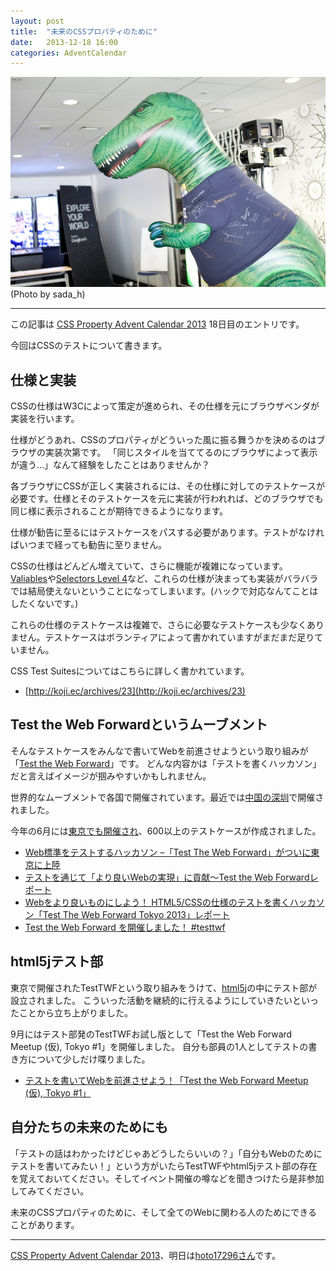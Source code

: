 ```yaml
---
layout: post
title:  "未来のCSSプロパティのために"
date:   2013-12-18 16:00
categories: AdventCalendar
---
```


![/img/photo/2013-12-18.jpg](/img/photo/2013-12-18.jpg)
(Photo by sada_h)

---

この記事は [CSS Property Advent Calendar 2013](http://www.adventar.org/calendars/57) 18日目のエントリです。

今回はCSSのテストについて書きます。



## 仕様と実装

CSSの仕様はW3Cによって策定が進められ、その仕様を元にブラウザベンダが実装を行います。


仕様がどうあれ、CSSのプロパティがどういった風に振る舞うかを決めるのはブラウザの実装次第です。
「同じスタイルを当ててるのにブラウザによって表示が違う…」なんて経験をしたことはありませんか？

各ブラウザにCSSが正しく実装されるには、その仕様に対してのテストケースが必要です。仕様とそのテストケースを元に実装が行われれば、どのブラウザでも同じ様に表示されることが期待できるようになります。

仕様が勧告に至るにはテストケースをパスする必要があります。テストがなければいつまで経っても勧告に至りません。

CSSの仕様はどんどん増えていて、さらに機能が複雑になっています。
[Valiables](http://www.w3.org/TR/css-variables-1/)や[Selectors Level 4](http://www.w3.org/TR/selectors4/)など、これらの仕様が決まっても実装がバラバラでは結局使えないということになってしまいます。(ハックで対応なんてことはしたくないです。)

これらの仕様のテストケースは複雑で、さらに必要なテストケースも少なくありません。テストケースはボランティアによって書かれていますがまだまだ足りていません。

CSS Test Suitesについてはこちらに詳しく書かれています。

* [http://koji.ec/archives/23](http://koji.ec/archives/23)


## Test the Web Forwardというムーブメント

そんなテストケースをみんなで書いてWebを前進させようという取り組みが「[Test the Web Forward](http://testthewebforward.org/)」です。
どんな内容かは「テストを書くハッカソン」だと言えばイメージが掴みやすいかもしれません。

世界的なムーブメントで各国で開催されています。最近では[中国の深圳](http://testthewebforward.org/events/2013/shenzhen.html)で開催されました。

今年の6月には[東京でも開催され](http://testthewebforward.org/events/2013/tokyo.html)、600以上のテストケースが作成されました。

* [Web標準をテストするハッカソン –「Test The Web Forward」がついに東京に上陸](http://plus.adobe-adc.jp/post-3208/)
* [テストを通じて「より良いWebの実現」に貢献～Test the Web Forwardレポート](http://www.atmarkit.co.jp/ait/articles/1306/25/news008.html)
* [Webをより良いものにしよう！ HTML5/CSSの仕様のテストを書くハッカソン「Test The Web Forward Tokyo 2013」レポート](http://gihyo.jp/news/report/2013/06/1701)
* [Test the Web Forward を開催しました！ #testtwf](http://fumit.blogspot.jp/2013/06/test-web-forward-testtwf.html)


## html5jテスト部

東京で開催されたTestTWFという取り組みをうけて、[html5j](http://html5j.org/)の中にテスト部が設立されました。
こういった活動を継続的に行えるようにしていきたいといったことから立ち上がりました。

9月にはテスト部発のTestTWFお試し版として「Test the Web Forward Meetup (仮), Tokyo #1」を開催しました。
自分も部員の1人としてテストの書き方について少しだけ喋りました。

* [テストを書いてWebを前進させよう！「Test the Web Forward Meetup (仮), Tokyo #1」](http://html5experts.jp/myakura/2704/)


## 自分たちの未来のためにも

「テストの話はわかったけどじゃあどうしたらいいの？」「自分もWebのためにテストを書いてみたい！」という方がいたらTestTWFやhtml5jテスト部の存在を覚えておいてください。そしてイベント開催の噂などを聞きつけたら是非参加してみてください。

未来のCSSプロパティのために、そして全てのWebに関わる人のためにできることがあります。


---

[CSS Property Advent Calendar 2013](http://www.adventar.org/calendars/57)、明日は[hoto17296さん](http://www.adventar.org/users/1945)です。